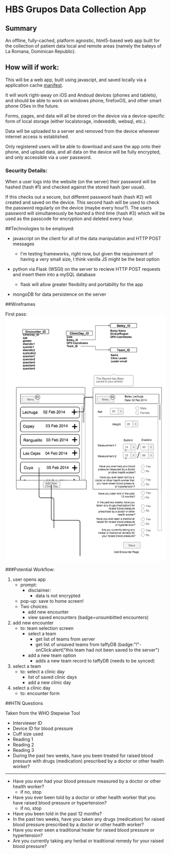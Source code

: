 # HBS Grupos Data Collection App

## Summary

An offline, fully-cached, platform agnostic, html5-based web app built for the collection of patient data local and remote areas (namely the bateys of La Romana, Dominican Republic).

## How will if work:

This will be a web app, built using javascipt, and saved locally via a application cache [manifest](https://developer.mozilla.org/en-US/docs/Web/HTML/Using_the_application_cache).

It will work right-away on iOS and Andoud devices (phones and tablets), and should be able to work on windows phone, firefoxOS, and other smart phone OSes in the future.

Forms, pages, and data will all be stored on the device via a device-specific form of local storage (either localstorage, indexeddb, websql, etc.).

Data will be uploaded to a server and removed from the device whenever internet access is established.

Only registered users will be able to download and save the app onto their phone, and upload data, and all data on the device will be fully encrypted, and only accessible via a user password. 

### Security Details:

When a user logs into the website (on the server) their password will be hashed (hash #1) and checked against the stored hash (per usual).

If this checks out a secure, but different password hash (hash #2) will created and saved on the device. This second hash will be used to check the password regularly on the device (maybe every hour?). The users password will simultaneously be hashed a third time (hash #3) which will be used as the passcode for encryption and deleted every hour. 

##Technologies to be employed:

- javascript on the client for all of the data manipulation and HTTP POST messages
	- I'm testing frameworks, right now, but given the requirement of having a very small size, I think vanilla JS might be the best option

- python via Flask (WSGI) on the server to recieve HTTP POST requests and insert them into a mySQL database
	- flask will allow greater flexibility and portability for the app
	
- mongoDB for data persistence on the server

##Wireframes

First pass:
![wireframe](htn_app_wireframe.png)

###Potential Workflow:
1. user opens app
	- prompt:
		- disclaimer:
			- data is not encrypted
	- pop-up: save to home screen!
	- Two choices:
		- add new encounter
		- view saved encounters (badge=unsumbitted encounters)
1. add new encounter
	- to: team selection screen
		- select a team
			- get list of teams from server 
			- get list of unsaved teams from taffyDB (badge:"!"- onClick:alert("this team had not been saved to the server")
		- add a new team option
			- adds a new team record to taffyDB (needs to be synced)
1. select a team
	- to: select a clinic day
		- list of saved clinic days
		- add a new clinic day
1. select a clinic day
	- to: encounter form	
	
##HTN Questions

Taken from the WHO Stepwise Tool

- Interviewer ID
- Device ID for blood pressure
- Cuff size used
- Reading 1
- Reading 2
- Reading 3
- During the past two weeks, have you been treated for raised blood pressure with drugs (medication) prescribed by a doctor or other health worker?

---

- Have you ever had your blood pressure measured by a doctor or other health worker?
	- if no, stop
- Have you ever been told by a doctor or other health worker that you have raised blood pressure or hypertension?
	- if no, stop
- Have you been told in the past 12 months?
- In the past two weeks, have you taken any drugs (medication) for raised blood pressure prescribed by a doctor or other health worker?
- Have you ever seen a traditional healer for raised blood pressure or hypertension?
- Are you currently taking any herbal or traditional remedy for your raised blood pressure?


